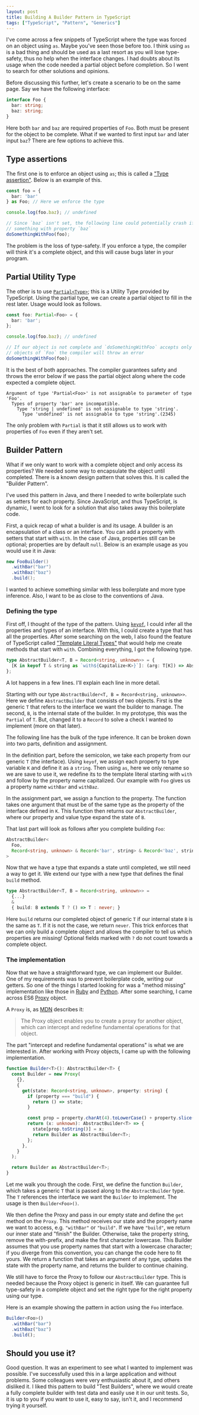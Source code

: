 ```yaml
---
layout: post
title: Building A Builder Pattern in TypeScript
tags: ["TypeScript", "Pattern", "Generics"]
---
```


I've come across a few snippets of TypeScript where the type was forced on an object using `as`.
Maybe you've seen those before too.
I think using `as` is a bad thing and should be used as a last resort as you will lose type-safety, thus no help when the interface changes.
I had doubts about its usage when the code needed a partial object before completion. So I went to search for other solutions and opinions. 

Before discussing this further, let's create a scenario to be on the same page.
Say we have the following interface:

```typescript
interface Foo {
  bar: string;
  baz: string;
}
```

Here both `bar` and `baz` are required properties of `Foo`.
Both must be present for the object to be complete.
What if we wanted to first input `bar` and later input `baz`?
There are few options to achieve this.

## Type assertions

The first one is to enforce an object using `as`; this is called a ["Type assertion"][6].
Below is an example of this.

```typescript
const foo = {
  bar: 'bar'
} as Foo; // Here we enforce the type

console.log(foo.baz); // undefined

// Since `baz` isn't set, the following line could potentially crash if it does
// something with property `baz`
doSomethingWithFoo(foo);
```

The problem is the loss of type-safety.
If you enforce a type, the compiler will think it's a complete object, and this will cause bugs later in your program.

## Partial Utility Type

The other is to use [`Partial<Type>`][5]; this is a Utility Type provided by TypeScript.
Using the partial type, we can create a partial object to fill in the rest later.
Usage would look as follows.

```typescript
const foo: Partial<Foo> = {
  bar: 'bar';
};

console.log(foo.baz); // undefined

// If our object is not complete and `doSomethingWithFoo` accepts only complete
// objects of `Foo` the compiler will throw an error
doSomethingWithFoo(foo);
```

It is the best of both approaches.
The compiler guarantees safety and throws the error below if we pass the partial object along where the code expected a complete object.


```text
Argument of type 'Partial<Foo>' is not assignable to parameter of type 'Foo'.
  Types of property 'bar' are incompatible.
    Type 'string | undefined' is not assignable to type 'string'.
      Type 'undefined' is not assignable to type 'string'.(2345)
```

The only problem with `Partial` is that it still allows us to work with properties of `Foo` even if they aren't set.

## Builder Pattern

What if we only want to work with a complete object and only access its properties?
We needed some way to encapsulate the object until completed.
There is a known design pattern that solves this.
It is called the "Builder Pattern".

I've used this pattern in Java, and there I needed to write boilerplate such as setters for each property.
Since JavaScript, and thus TypeScript, is dynamic, I went to look for a solution that also takes away this boilerplate code.

First, a quick recap of what a builder is and its usage.
A builder is an encapsulation of a class or an interface.
You can add a property with setters that start with `with`.
In the case of Java, properties still can be optional; properties are by default `null`.
Below is an example usage as you would use it in Java:

```java
new FooBuilder()
  .withBar("bar")
  .withBaz("baz")
  .build();
```

I wanted to achieve something similar with less boilerplate and more type inference.
Also, I want to be as close to the conventions of Java.

### Defining the type

First off, I thought of the type of the pattern.
Using [`keyof`][4], I could infer all the properties and types of an interface.
With this, I could create a type that has all the properties.
After some searching on the web, I also found the feature of TypeScript called ["Template Literal Types"][7] that would help me create methods that start with `with`.
Combining everything, I got the following type.

```typescript
type AbstractBuilder<T, B = Record<string, unknown>> = {
  [K in keyof T & string as `with${Capitalize<K>}`]: (arg: T[K]) => AbstractBuilder<T, B & Record<K, T[K]>>;
};
```

A lot happens in a few lines.
I'll explain each line in more detail.

Starting with our type `AbstractBuilder<T, B = Record<string, unknown>>`.
Here we define `AbstractBuilder` that consists of two objects.
First is the generic `T` that refers to the interface we want the builder to manage.
The second, `B`, is the internal state of the builder.
In my prototype, this was the `Partial` of `T`.
But, changed it to a `Record` to solve a check I wanted to implement (more on that later).

The following line has the bulk of the type inference.
It can be broken down into two parts, definition and assignment.

In the definition part, before the semicolon, we take each property from our generic `T` (the interface).
Using `keyof`, we assign each property to type variable `K` and define it as a `string`.
Then using `as`, here we only rename so we are save to use it, we redefine its to the template literal starting with `with` and follow by the property name capitalized.
Our example with `Foo` gives us a property name `withBar` and `withBaz`.

In the assignment part, we assign a function to the property.
The function takes one argument that must be of the same type as the property of the interface defined in `K`.
This function then returns our `AbstractBuilder`, where our property and value type expand the state of `B`.

That last part will look as follows after you complete building `Foo`:

```typescript
AbstractBuilder<
  Foo,
  Record<string, unknown> & Record<'bar', string> & Record<'baz', string>
>
```

Now that we have a type that expands a state until completed, we still need a way to get it.
We extend our type with a new type that defines the final `build` method.

```typescript
type AbstractBuilder<T, B = Record<string, unknown>> =
  {...} 
  &
  { build: B extends T ? () => T : never; }
```

Here `build` returns our completed object of generic `T` if our internal state `B` is the same as `T`.
If it is not the case, we return `never`.
This trick enforces that we can only build a complete object and allows the compiler to tell us which properties are missing!
Optional fields marked with `?` do not count towards a complete object.

### The implementation

Now that we have a straightforward type, we can implement our Builder.
One of my requirements was to prevent boilerplate code, writing our getters.
So one of the things I started looking for was a "method missing" implementation like those in [Ruby][1] and [Python][2].
After some searching, I came across ES6 [Proxy][3] object.

A `Proxy` is, as [MDN][3] describes it:

> The Proxy object enables you to create a proxy for another object, which can intercept and redefine fundamental operations for that object.

The part "intercept and redefine fundamental operations" is what we are interested in.
After working with Proxy objects, I came up with the following implementation.

```typescript
function Builder<T>(): AbstractBuilder<T> {
  const Builder = new Proxy(
    {},
    {
      get(state: Record<string, unknown>, property: string) {
        if (property === "build") {
          return () => state;
        }

        const prop = property.charAt(4).toLowerCase() + property.slice(5);
        return (x: unknown): AbstractBuilder<T> => {
          state[prop.toString()] = x;
          return Builder as AbstractBuilder<T>;
        };
      },
    }
  );

  return Builder as AbstractBuilder<T>;
}
```

Let me walk you through the code.
First, we define the function `Builder`, which takes a generic `T` that is passed along to the `AbstractBuilder` type.
The `T` references the interface we want the `Builder` to implement.
The usage is then `Builder<Foo>()`.

We then define the Proxy and pass in our empty state and define the `get` method on the `Proxy`.
This method receives our state and the property name we want to access, e.g. `"withBar"` or `"build"`.
If we have `"build"`, we return our inner state and "finish" the Builder.
Otherwise, take the property string, remove the with-prefix, and make the first character lowercase. 
This Builder assumes that you use property names that start with a lowercase character; if you diverge from this convention, you can change the code here to fit yours.
We return a function that takes an argument of any type, updates the state with the property name, and returns the builder to continue chaining.

We still have to force the Proxy to follow our `AbstractBuilder` type.
This is needed because the Proxy object is generic in itself.
We can guarantee full type-safety in a complete object and set the right type for the right property using our type.

Here is an example showing the pattern in action using the `Foo` interface.

```typescript
Builder<Foo>()
  .withBar("bar")
  .withBaz("baz")
  .build();
```

## Should you use it?

Good question.
It was an experiment to see what I wanted to implement was possible.
I've successfully used this in a large application and without problems.
Some colleagues were very enthusiastic about it, and others disliked it.
I liked this pattern to build "Test Builders", where we would create a fully complete builder with test data and easily use it in our unit tests.
So, it is up to you if you want to use it, easy to say, isn't it, and I recommend trying it yourself.

[1]: https://ruby-doc.org/core-2.7.3/BasicObject.html#method-i-method_missing
[2]: https://python-reference.readthedocs.io/en/latest/docs/dunderattr/getattr.html
[3]: https://developer.mozilla.org/en-US/docs/Web/JavaScript/Reference/Global_Objects/Proxy
[4]: https://www.typescriptlang.org/docs/handbook/2/keyof-types.html
[5]: https://www.typescriptlang.org/docs/handbook/utility-types.html#partialtype
[6]: https://www.typescriptlang.org/docs/handbook/2/everyday-types.html#type-assertions
[7]: https://www.typescriptlang.org/docs/handbook/2/template-literal-types.html
